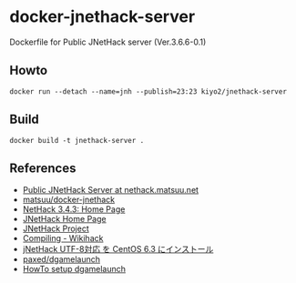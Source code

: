 docker-jnethack-server
======================

Dockerfile for Public JNetHack server (Ver.3.6.6-0.1)

## Howto

    docker run --detach --name=jnh --publish=23:23 kiyo2/jnethack-server

## Build

    docker build -t jnethack-server .

## References

- [Public JNetHack Server at nethack.matsuu.net](https://matsuu.net/nethack/)
- [matsuu/docker-jnethack](https://github.com/matsuu/docker-jnethack)
- [NetHack 3.4.3: Home Page](http://www.nethack.org/)
- [JNetHack Home Page](http://www.jnethack.org/)
- [JNetHack Project](http://jnethack.sourceforge.jp/)
- [Compiling - Wikihack](http://nethack.wikia.com/wiki/Compiling)
- [jNetHack UTF-8対応 を CentOS 6.3 にインストール](http://qiita.com/KurokoSin/items/bbbfb4b4f9ee645418f1)
- [paxed/dgamelaunch](https://github.com/paxed/dgamelaunch)
- [HowTo setup dgamelaunch](http://nethackwiki.com/wiki/User:Paxed/HowTo_setup_dgamelaunch)
